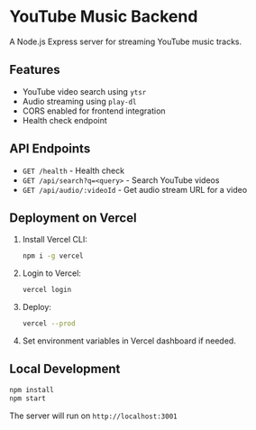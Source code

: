 # YouTube Music Backend

A Node.js Express server for streaming YouTube music tracks.

## Features

- YouTube video search using `ytsr`
- Audio streaming using `play-dl`
- CORS enabled for frontend integration
- Health check endpoint

## API Endpoints

- `GET /health` - Health check
- `GET /api/search?q=<query>` - Search YouTube videos
- `GET /api/audio/:videoId` - Get audio stream URL for a video

## Deployment on Vercel

1. Install Vercel CLI:
   ```bash
   npm i -g vercel
   ```

2. Login to Vercel:
   ```bash
   vercel login
   ```

3. Deploy:
   ```bash
   vercel --prod
   ```

4. Set environment variables in Vercel dashboard if needed.

## Local Development

```bash
npm install
npm start
```

The server will run on `http://localhost:3001` 
